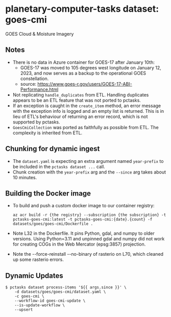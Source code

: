 # planetary-computer-tasks dataset: goes-cmi

GOES Cloud & Moisture Imagery

## Notes

- There is no data in Azure container for GOES-17 after January 10th:
    - GOES-17 was moved to 105 degrees west longitude on January 12, 2023, and now serves as a backup to the operational GOES constellation.
    - source: https://www.goes-r.gov/users/GOES-17-ABI-Performance.html
- Not replicating `handle_duplicates` from ETL. Handling duplicates appears to be an ETL feature that was not ported to pctasks.
- If an exception is caught in the `create_item` method, an error message with the exception info is logged and an empty list is returned. This is in lieu of ETL's behaviour of returning an error record, which is not supported by pctasks.
- `GoesCmiCollection` was ported as faithfully as possible from ETL. The complexity is inherited from ETL.

## Chunking for dynamic ingest

- The `dataset.yaml` is expecting an extra argument named `year-prefix` to be included in the `pctasks dataset ...` call.
- Chunk creation with the `year-prefix` arg and the `--since` arg takes about 10 minutes.

## Building the Docker image

- To build and push a custom docker image to our container registry:

    ```shell
    az acr build -r {the registry} --subscription {the subscription} -t pctasks-goes-cmi:latest -t pctasks-goes-cmi:{date}.{count} -f datasets/goes/goes-cmi/Dockerfile .
    ```

- Note L32 in the Dockerfile. It pins Python, gdal, and numpy to older versions. Using Python=3.11 and unpinned gdal and numpy did not work for creating COGs in the Web Mercator (epsg:3857) projection.
- Note the --force-reinstall --no-binary of rasterio on L70, which cleaned up some rasterio errors.

## Dynamic Updates

```
$ pctasks dataset process-items '${{ args.since }}' \
    -d datasets/goes/goes-cmi/dataset.yaml \
    -c goes-cmi \
    --workflow-id goes-cmi-update \
    --is-update-workflow \
    --upsert
```